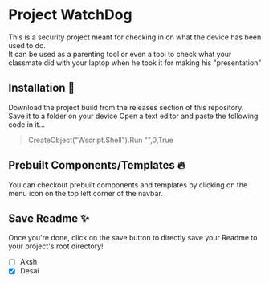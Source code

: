 # Project WatchDog  
This is a security project meant for checking in on what the device has been used to do.  
It can be used as a parenting tool or even a tool to check what your classmate did with your laptop when he took it for making his "presentation"  

## Installation 🚀  
Download the project build from the releases section of this repository.
Save it to a folder on your device
Open a text editor and paste the following code in it...  
> CreateObject("Wscript.Shell").Run "<File Location>",0,True

## Prebuilt Components/Templates 🔥  
You can checkout prebuilt components and templates by clicking on the menu icon
on the top left corner of the navbar.

    
## Save Readme ✨  
Once you're done, click on the save button to directly save your Readme to your
project's root directory!

- [ ] Aksh
- [x] Desai

